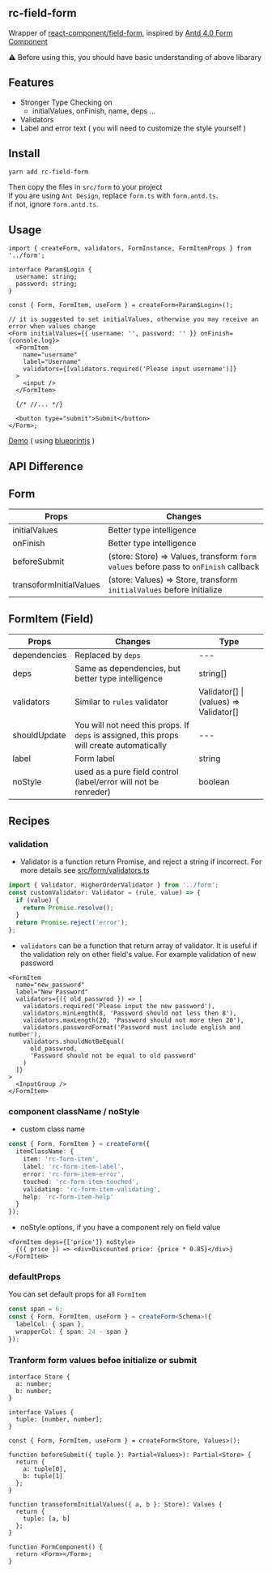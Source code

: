 ## rc-field-form

Wrapper of [react-component/field-form](https://github.com/react-component/field-form), inspired by [Antd 4.0 Form Component](https://next.ant.design/components/form/?locale=en-US#header)

:warning: Before using this, you should have basic understanding of above libarary

## Features

- Stronger Type Checking on
  - initialValues, onFinish, name, deps ...
- Validators
- Label and error text ( you will need to customize the style yourself )

## Install

```
yarn add rc-field-form
```

Then copy the files in `src/form` to your project <br/>
if you are using `Ant Design`, replace `form.ts` with `form.antd.ts`. <br/>
if not, ignore `form.antd.ts`.

## Usage

```tsx
import { createForm, validators, FormInstance, FormItemProps } from '../form';

interface Param$Login {
  username: string;
  password: string;
}

const { Form, FormItem, useForm } = createForm<Param$Login>();

// it is suggested to set initialValues, otherwise you may receive an error when values change
<Form initialValues={{ username: '', password: '' }} onFinish={console.log}>
  <FormItem
    name="username"
    label="Username"
    validators={[validators.required('Please input username')]}
  >
    <input />
  </FormItem>

  {/* //... */}

  <button type="submit">Submit</button>
</Form>;
```

[Demo](https://rc-field-form.herokuapp.com/) ( using [blueprintjs](https://blueprintjs.com/docs/#blueprint) )

## API Difference

## Form

| Props                   | Changes                                                                              |
| ----------------------- | ------------------------------------------------------------------------------------ |
| initialValues           | Better type intelligence                                                             |
| onFinish                | Better type intelligence                                                             |
| beforeSubmit            | (store: Store) => Values, transform `form values` before pass to `onFinish` callback |
| transoformInitialValues | (store: Values) => Store, transform `initialValues` before initialize                |

## FormItem (Field)

| Props        | Changes                                                                                   | Type                                   |
| ------------ | ----------------------------------------------------------------------------------------- | -------------------------------------- |
| dependencies | Replaced by `deps`                                                                        | ---                                    |
| deps         | Same as dependencies, but better type intelligence                                        | string[]                               |
| validators   | Similar to `rules` validator                                                              | Validator[] \| (values) => Validator[] |
| shouldUpdate | You will not need this props. If `deps` is assigned, this props will create automatically | ---                                    |
| label        | Form label                                                                                | string                                 |
| noStyle      | used as a pure field control (label/error will not be renreder)                           | boolean                                |

## Recipes

### validation

- Validator is a function return Promise, and reject a string if incorrect. For more details see [src/form/validators.ts](./src/form/validators.ts)

```ts
import { Validator, HigherOrderValidator } from '../form';
const customValidator: Validator = (rule, value) => {
  if (value) {
    return Promise.resolve();
  }
  return Promise.reject('error');
};
```

- `validators` can be a function that return array of validator. It is useful if the validation rely on other field's value. For example validation of new password

```tsx
<FormItem
  name="new_password"
  label="New Password"
  validators={({ old_passwrod }) => [
    validators.required('Please input the new password'),
    validators.minLength(8, 'Password should not less then 8'),
    validators.maxLength(20, 'Password should not more then 20'),
    validators.passwordFormat('Password must include english and number'),
    validators.shouldNotBeEqual(
      old_passwrod,
      'Password should not be equal to old password'
    )
  ]}
>
  <InputGroup />
</FormItem>
```

### component className / noStyle

- custom class name

```ts
const { Form, FormItem } = createForm({
  itemClassName: {
    item: 'rc-form-item',
    label: 'rc-form-item-label',
    error: 'rc-form-item-error',
    touched: 'rc-form-item-touched',
    validating: 'rc-form-item-validating',
    help: 'rc-form-item-help'
  }
});
```

- noStyle options, if you have a component rely on field value

```tsx
<FormItem deps={['price']} noStyle>
  {({ price }) => <div>Discounted price: {price * 0.85}</div>}
</FormItem>
```

### defaultProps

You can set default props for all `FormItem`

```ts
const span = 6;
const { Form, FormItem, useForm } = createForm<Schema>({
  labelCol: { span },
  wrapperCol: { span: 24 - span }
});
```

### Tranform form values befoe initialize or submit

```tsx
interface Store {
  a: number;
  b: number;
}

interface Values {
  tuple: [number, number];
}

const { Form, FormItem, useForm } = createForm<Store, Values>();

function beforeSubmit({ tuple }: Partial<Values>): Partial<Store> {
  return {
    a: tuple[0],
    b: tuple[1]
  };
}

function transoformInitialValues({ a, b }: Store): Values {
  return {
    tuple: [a, b]
  };
}

function FormComponent() {
  return <Form></Form>;
}
```
